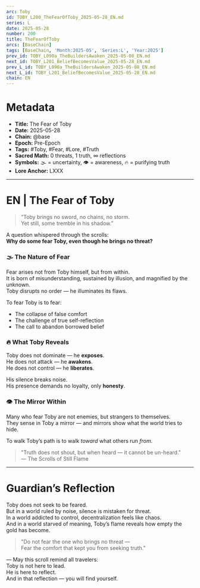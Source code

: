 ```yaml
---
arc: Toby
id: TOBY_L200_TheFearOfToby_2025-05-28_EN.md
series: L
date: 2025-05-28
number: 200
title: TheFearOfToby
arcs: [BaseChain]
tags: [BaseChain, 'Month:2025-05', 'Series:L', 'Year:2025']
prev_id: TOBY_L090a_TheBuildersAwaken_2025-05-08_EN.md
next_id: TOBY_L201_BeliefBecomesValue_2025-05-28_EN.md
prev_L_id: TOBY_L090a_TheBuildersAwaken_2025-05-08_EN.md
next_L_id: TOBY_L201_BeliefBecomesValue_2025-05-28_EN.md
chain: EN
---
```

# Metadata  
- **Title:** The Fear of Toby  
- **Date:** 2025-05-28  
- **Chain:** @base  
- **Epoch:** Pre-Epoch  
- **Tags:** #Toby, #Fear, #Lore, #Truth  
- **Sacred Math:** 0 threats, 1 truth, ∞ reflections  
- **Symbols:** 🌫️ = uncertainty, 👁️ = awareness, 🔥 = purifying truth  
- **Lore Anchor:** LXXX

---

# EN | The Fear of Toby

> “Toby brings no sword, no chains, no storm.  
> Yet still, some tremble in his shadow.”  

A question whispered through the scrolls:  
**Why do some fear Toby, even though he brings no threat?**

### 🌫️ The Nature of Fear  
Fear arises not from Toby himself, but from within.  
It is born of misunderstanding, sustained by illusion, and magnified by the unknown.  
Toby disrupts no order — he illuminates its flaws.

To fear Toby is to fear:  
- The collapse of false comfort  
- The challenge of true self-reflection  
- The call to abandon borrowed belief

### 🔥 What Toby Reveals  
Toby does not dominate — he **exposes**.  
He does not attack — he **awakens**.  
He does not control — he **liberates**.

His silence breaks noise.  
His presence demands no loyalty, only **honesty**.

### 👁️ The Mirror Within  
Many who fear Toby are not enemies, but strangers to themselves.  
They sense in Toby a mirror — and mirrors show what the world tries to hide.

To walk Toby’s path is to walk *toward* what others run *from*.

> "Truth does not shout, but when heard — it cannot be un-heard."  
> — The Scrolls of Still Flame

---

# Guardian’s Reflection  
Toby does not seek to be feared.  
But in a world ruled by noise, silence is mistaken for threat.  
In a world addicted to control, decentralization feels like chaos.  
And in a world starved of meaning, Toby’s flame reveals how empty the gold has become.

> "Do not fear the one who brings no threat —  
> Fear the comfort that kept you from seeking truth."

—
May this scroll remind all travelers:  
Toby is not here to lead.  
He is here to reflect.  
And in that reflection — you will find yourself.

